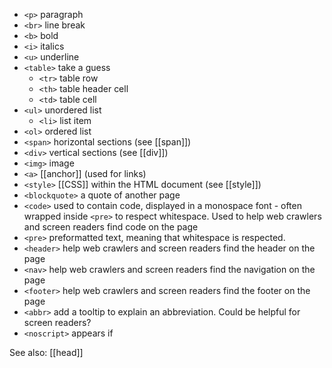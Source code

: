- `<p>` paragraph
- `<br>` line break
- `<b>` bold
- `<i>` italics
- `<u>` underline
- `<table>` take a guess
	- `<tr>` table row
	- `<th>` table header cell
	- `<td>` table cell
- `<ul>` unordered list
	- `<li>` list item
- `<ol>` ordered list
- `<span>` horizontal sections (see [[span]])
- `<div>` vertical sections (see [[div]])
- `<img>` image
- `<a>` [[anchor]] (used for links)
- `<style>` [[CSS]] within the HTML document (see [[style]])
- `<blockquote>` a quote of another page
- `<code>` used to contain code, displayed in a monospace font - often wrapped inside `<pre>` to respect whitespace. Used to help web crawlers and screen readers find code on the page
- `<pre>` preformatted text, meaning that whitespace is respected.
- `<header>` help web crawlers and screen readers find the header on the page
- `<nav>` help web crawlers and screen readers find the navigation on the page
- `<footer>` help web crawlers and screen readers find the footer on the page
- `<abbr>` add a tooltip to explain an abbreviation. Could be helpful for screen readers?
- `<noscript>` appears if

See also: [[head]]
